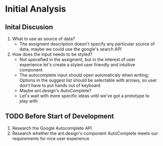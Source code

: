 
# Initial Analysis

## Inital Discusion

1. What to use as source of data?
    * The assigment description doesn't specify any particular source of data, maybe we could use the google's search API
2. How does the input needs to be styled?
    * Not specefied in the assigment, but in the interest of user experience let's create a styled user friendly and intuitive component
    * The autocomplete input should open automaticaly when writing; Options in the suggest list should be selectable with arrows, so user don't have to put hands out of keyboard
    * Maybe ant.design's AutoComplete?
    * Let's wait with more specific ideas until we've got a prototype to play with

## TODO Before Start of Development

1. Research the Google Autocomplete API
2. Research whether the ant.design's component AutoComplete meets our requirements for nice user experience
